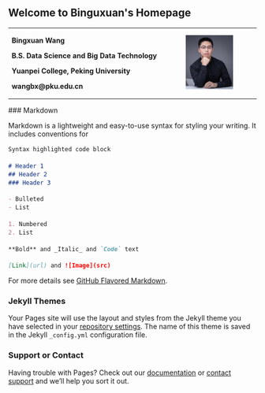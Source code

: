 ## Welcome to Binguxuan's Homepage

<div>
<table border="0">
  <tr>
    <td width="70%">
      <p><b>Bingxuan Wang</b></p>
      <p><b>B.S. Data Science and Big Data Technology</b></p>
      <p><b>Yuanpei College, Peking University</b></p>
      <p><b>wangbx@pku.edu.cn</b></p>
    </td>
    <td width="30%">
      <img src="/pro_small_1.jpg" width="70%">      
    </td>
  </tr>
</table>
</div>
### Markdown

Markdown is a lightweight and easy-to-use syntax for styling your writing. It includes conventions for

```markdown
Syntax highlighted code block

# Header 1
## Header 2
### Header 3

- Bulleted
- List

1. Numbered
2. List

**Bold** and _Italic_ and `Code` text

[Link](url) and ![Image](src)
```

For more details see [GitHub Flavored Markdown](https://guides.github.com/features/mastering-markdown/).

### Jekyll Themes

Your Pages site will use the layout and styles from the Jekyll theme you have selected in your [repository settings](https://github.com/DOGEwbx/DOGEwbx.github.io/settings). The name of this theme is saved in the Jekyll `_config.yml` configuration file.

### Support or Contact

Having trouble with Pages? Check out our [documentation](https://help.github.com/categories/github-pages-basics/) or [contact support](https://github.com/contact) and we’ll help you sort it out.
